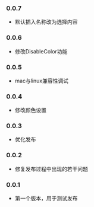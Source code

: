 ### 0.0.7
- 默认插入名称改为选择内容

### 0.0.6
- 修改DisableColor功能 

### 0.0.5
- mac与linux兼容性调试   

### 0.0.4
- 修改颜色设置   

### 0.0.3
- 优化发布   

### 0.0.2
- 修复发布过程中出现的若干问题   

### 0.0.1
- 第一个版本，用于测试发布   
